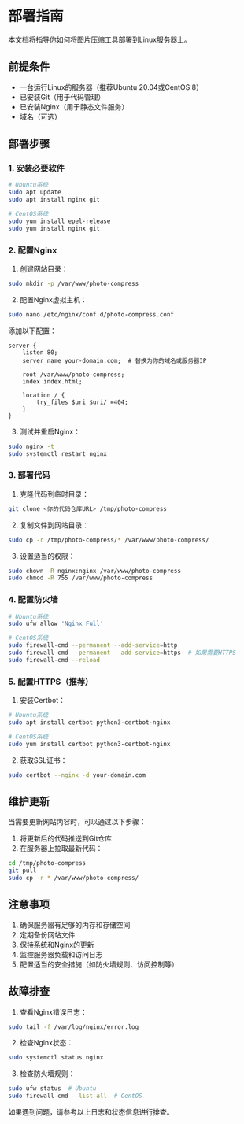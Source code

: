 # 部署指南

本文档将指导你如何将图片压缩工具部署到Linux服务器上。

## 前提条件

- 一台运行Linux的服务器（推荐Ubuntu 20.04或CentOS 8）
- 已安装Git（用于代码管理）
- 已安装Nginx（用于静态文件服务）
- 域名（可选）

## 部署步骤

### 1. 安装必要软件

```bash
# Ubuntu系统
sudo apt update
sudo apt install nginx git

# CentOS系统
sudo yum install epel-release
sudo yum install nginx git
```

### 2. 配置Nginx

1. 创建网站目录：
```bash
sudo mkdir -p /var/www/photo-compress
```

2. 配置Nginx虚拟主机：
```bash
sudo nano /etc/nginx/conf.d/photo-compress.conf
```

添加以下配置：
```nginx
server {
    listen 80;
    server_name your-domain.com;  # 替换为你的域名或服务器IP

    root /var/www/photo-compress;
    index index.html;

    location / {
        try_files $uri $uri/ =404;
    }
}
```

3. 测试并重启Nginx：
```bash
sudo nginx -t
sudo systemctl restart nginx
```

### 3. 部署代码

1. 克隆代码到临时目录：
```bash
git clone <你的代码仓库URL> /tmp/photo-compress
```

2. 复制文件到网站目录：
```bash
sudo cp -r /tmp/photo-compress/* /var/www/photo-compress/
```

3. 设置适当的权限：
```bash
sudo chown -R nginx:nginx /var/www/photo-compress
sudo chmod -R 755 /var/www/photo-compress
```

### 4. 配置防火墙

```bash
# Ubuntu系统
sudo ufw allow 'Nginx Full'

# CentOS系统
sudo firewall-cmd --permanent --add-service=http
sudo firewall-cmd --permanent --add-service=https  # 如果需要HTTPS
sudo firewall-cmd --reload
```

### 5. 配置HTTPS（推荐）

1. 安装Certbot：
```bash
# Ubuntu系统
sudo apt install certbot python3-certbot-nginx

# CentOS系统
sudo yum install certbot python3-certbot-nginx
```

2. 获取SSL证书：
```bash
sudo certbot --nginx -d your-domain.com
```

## 维护更新

当需要更新网站内容时，可以通过以下步骤：

1. 将更新后的代码推送到Git仓库
2. 在服务器上拉取最新代码：
```bash
cd /tmp/photo-compress
git pull
sudo cp -r * /var/www/photo-compress/
```

## 注意事项

1. 确保服务器有足够的内存和存储空间
2. 定期备份网站文件
3. 保持系统和Nginx的更新
4. 监控服务器负载和访问日志
5. 配置适当的安全措施（如防火墙规则、访问控制等）

## 故障排查

1. 查看Nginx错误日志：
```bash
sudo tail -f /var/log/nginx/error.log
```

2. 检查Nginx状态：
```bash
sudo systemctl status nginx
```

3. 检查防火墙规则：
```bash
sudo ufw status  # Ubuntu
sudo firewall-cmd --list-all  # CentOS
```

如果遇到问题，请参考以上日志和状态信息进行排查。